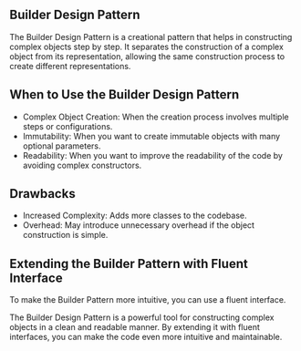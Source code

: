 ## Builder Design Pattern

The Builder Design Pattern is a creational pattern that helps in constructing complex objects step by step. It separates the construction of a complex object from its representation, allowing the same construction process to create different representations.

## When to Use the Builder Design Pattern

- Complex Object Creation: When the creation process involves multiple steps or configurations.
- Immutability: When you want to create immutable objects with many optional parameters.
- Readability: When you want to improve the readability of the code by avoiding complex constructors.

## Drawbacks
- Increased Complexity: Adds more classes to the codebase.
- Overhead: May introduce unnecessary overhead if the object construction is simple.


## Extending the Builder Pattern with Fluent Interface 
To make the Builder Pattern more intuitive, you can use a fluent interface.

The Builder Design Pattern is a powerful tool for constructing complex objects in a clean and readable manner. By extending it with fluent interfaces, you can make the code even more intuitive and maintainable.